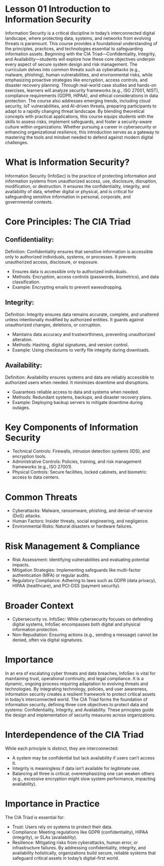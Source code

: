 # Lesson 01 Introduction to Information Security
Information Security is a critical discipline in today’s interconnected digital landscape, where protecting data, systems, and networks from evolving threats is paramount. This course provides a foundational understanding of the principles, practices, and technologies essential to safeguarding information assets. Beginning with the CIA Triad—Confidentiality, Integrity, and Availability—students will explore how these core objectives underpin every aspect of secure system design and risk management. The curriculum delves into common threats such as cyberattacks (e.g., malware, phishing), human vulnerabilities, and environmental risks, while emphasizing proactive strategies like encryption, access controls, and disaster recovery planning. Through real-world case studies and hands-on exercises, learners will analyze security frameworks (e.g., ISO 27001, NIST), compliance requirements (GDPR, HIPAA), and ethical considerations in data protection. The course also addresses emerging trends, including cloud security, IoT vulnerabilities, and AI-driven threats, preparing participants to adapt to a rapidly changing threat landscape. By blending theoretical concepts with practical applications, this course equips students with the skills to assess risks, implement safeguards, and foster a security-aware culture within organizations. Whether pursuing a career in cybersecurity or enhancing organizational resilience, this introduction serves as a gateway to mastering the tools and mindset needed to defend against modern digital challenges.

# What is Information Security?
Information Security (InfoSec) is the practice of protecting information and information systems from unauthorized access, use, disclosure, disruption, modification, or destruction. It ensures the confidentiality, integrity, and availability of data, whether digital or physical, and is critical for safeguarding sensitive information in personal, corporate, and governmental contexts.

# Core Principles: The CIA Triad

## Confidentiality:
Definition:
Confidentiality ensures that sensitive information is accessible only to authorized individuals, systems, or processes. It prevents unauthorized access, disclosure, or exposure.
- Ensures data is accessible only to authorized individuals.
- Methods: Encryption, access controls (passwords, biometrics), and data classification.
- Example: Encrypting emails to prevent eavesdropping.

## Integrity:
Definition:
Integrity ensures data remains accurate, complete, and unaltered unless intentionally modified by authorized entities. It guards against unauthorized changes, deletions, or corruption.
- Maintains data accuracy and trustworthiness, preventing unauthorized alteration.
-	Methods: Hashing, digital signatures, and version control.
-	Example: Using checksums to verify file integrity during downloads.

## Availability:
Definition:
Availability ensures systems and data are reliably accessible to authorized users when needed. It minimizes downtime and disruptions.
-	Guarantees reliable access to data and systems when needed.
-	Methods: Redundant systems, backups, and disaster recovery plans.
-	Example: Deploying backup servers to mitigate downtime during outages.

# Key Components of Information Security
-	Technical Controls: Firewalls, intrusion detection systems (IDS), and encryption tools.
-	Administrative Controls: Policies, training, and risk management frameworks (e.g., ISO 27001).
-	Physical Controls: Secure facilities, locked cabinets, and biometric access to data centers.

# Common Threats
-	Cyberattacks: Malware, ransomware, phishing, and denial-of-service (DoS) attacks.
-	Human Factors: Insider threats, social engineering, and negligence.
-	Environmental Risks: Natural disasters or hardware failures.

# Risk Management & Compliance
-	Risk Assessment: Identifying vulnerabilities and evaluating potential impacts.
-	Mitigation Strategies: Implementing safeguards like multi-factor authentication (MFA) or regular audits.
-	Regulatory Compliance: Adhering to laws such as GDPR (data privacy), HIPAA (healthcare), and PCI-DSS (payment security).

# Broader Context
-	Cybersecurity vs. InfoSec: While cybersecurity focuses on defending digital systems, InfoSec encompasses both digital and physical information protection.
-	Non-Repudiation: Ensuring actions (e.g., sending a message) cannot be denied, often via digital signatures.

# Importance
In an era of escalating cyber threats and data breaches, InfoSec is vital for maintaining trust, operational continuity, and legal compliance. It is a dynamic, ongoing process requiring adaptation to evolving threats and technologies.
By integrating technology, policies, and user awareness, information security creates a resilient framework to protect critical assets in today’s interconnected world.
The CIA Triad forms the foundation of information security, defining three core objectives to protect data and systems: Confidentiality, Integrity, and Availability. These principles guide the design and implementation of security measures across organizations.

# Interdependence of the CIA Triad
While each principle is distinct, they are interconnected:
-	A system may be confidential but lack availability if users can’t access it.
-	Integrity is meaningless if data isn’t available for legitimate use.
-	Balancing all three is critical; overemphasizing one can weaken others (e.g., excessive encryption might slow system performance, impacting availability).

# Importance in Practice
The CIA Triad is essential for:
-	Trust: Users rely on systems to protect their data.
-	Compliance: Meeting regulations like GDPR (confidentiality), HIPAA (integrity), or SLAs (availability).
-	Resilience: Mitigating risks from cyberattacks, human error, or infrastructure failures.
By addressing confidentiality, integrity, and availability holistically, organizations build secure, reliable systems that safeguard critical assets in today’s digital-first world.
